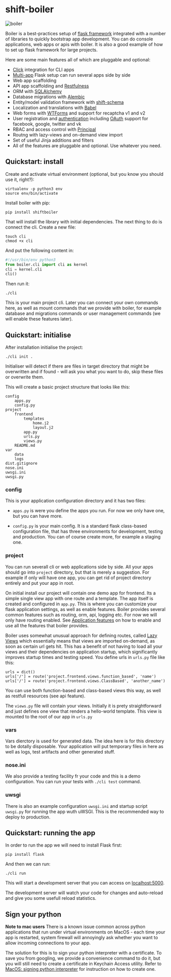 # shift-boiler

![boiler](https://s3-eu-west-1.amazonaws.com/public-stuff-cdn/boiler.png)

Boiler is a best-practices setup of [flask framework](http://flask.pocoo.org/) integrated with a number of libraries to quickly bootstrap app development. You can do console applications, web apps or apis with boiler. It is also a good example of how to set up flask framework for large projects.

Here are some main features all of which are pluggable and optional:

  * [Click](http://click.pocoo.org/) integration for CLI apps
  * [Multi-app](http://flask.pocoo.org/docs/0.11/patterns/appdispatch/) Flask setup can run several apps side by side
  * Web app scaffolding
  * API app scaffolding and [Restfulness](http://flask-restful-cn.readthedocs.io/en/0.3.4/)
  * ORM with [SQLAlchemy](http://www.sqlalchemy.org/)
  * Database migrations with [Alembic](https://pypi.python.org/pypi/Flask-Alembic)
  * Entity/model validation framework with [shift-schema](https://github.com/projectshift/shift-schema)
  * Localization and translations with [Babel](https://pythonhosted.org/Flask-Babel/)
  * Web forms with [WTForms](https://wtforms.readthedocs.io/en/latest/) and support for recaptcha v1 and v2
  * User registration and [authentication](https://flask-login.readthedocs.io/en/latest/) including [OAuth](https://pythonhosted.org/Flask-OAuth/) support for facebook, google, twitter and vk
  * RBAC and access control with [Principal](http://pythonhosted.org/Flask-Principal/)
  * Routng with lazy-views and on-demand view import
  * Set of useful Jinja additions and filters
  * All of the features are pluggable and optional. Use whatever you need.


## Quickstart: install

Create and activate virtual environment (optional, but you know you should use it, right?):

```
virtualenv -p python3 env
source env/bin/activate
```

Install boiler with pip:

```
pip install shiftboiler
```

That will install the library with initial dependencies. The next thing to do is connect the cli. Create a new file:

```
touch cli
chmod +x cli
```

And put the following content in:

```python
#!/usr/bin/env python3
from boiler.cli import cli as kernel
cli = kernel.cli
cli()
```

Then run it:

```
./cli
```

This is your main project cli. Later you can connect your own commands here, as well as mount commands that we provide with boiler, for example database and migrations commands or user management commands (we will enable these features later). 

## Quickstart: initialise

After installation initialise the project:

```
./cli init .
```

Initialiser will detect if there are files in target directory that might be overwritten and if found - will ask you what you want to do, skip these files or overwrite them.

This will create a basic project structure that looks like this:

```
config
    apps.py
    config.py
project
    frontend
        templates
            home.j2
            layout.j2
        app.py
        urls.py
        views.py
    README.md
var
    data
    logs
dist.gitignore
nose.ini
uwsgi.ini
uwsgi.py
```

### config
This is your application configuration directory and it has two files: 

  * `apps.py` is were you define the apps you run. For now we only have one, but you can have more. 

  * `config.py` is your main config. It is a standard flask class-based configuration file, that has three environments for development, testing and production. You can of course create more, for example a staging one.


### project
You can run severall cli or web applications side by side. All your apps should go into `project` directory, but that is merely a suggestion. For example if only will have one app, you can get rid of project directory entirely and put your app in root.


On initial install our project will contain one demo app for frontend.
Its a simple single view app with one route and a template. The app itself is created and configured in `app.py`. This is where you can customize your flask application settings, as well as enable features. Boiler provides several common features such as routing, orm, api, logging etc. For now we will only have routing enabled. See [Application features]() on how to enable and use all the features that boiler provides.


Boiler uses somewhat unusual approach for defining routes, called [Lazy Views](http://flask.pocoo.org/docs/0.11/patterns/lazyloading/) which essentially means that views are imported on-demand, as soon as certain url gets hit. This has a benefit of not having to load all your views and their dependencies on application startup, which significantly improves startup times and testing speed. You define urls in `urls.py` file like this:

```
urls = dict()
urls['/'] = route('project.frontend.views.function_based', 'name')
urls['/'] = route('project.frontend.views.ClassBased', 'another_name')
```
You can use both function-based and class-based views this way, as well as restfull resources (see api feature).


The `views.py` file will contain your views. Initially it is prety straightforward and just defines one view that renders a hello-world template. This view is mounted to the root of our app in `urls.py`


### vars

Vars dierctory is used for generated data. The idea here is for this directory to be dotally disposable. Your application will put temporary files in here as well as logs, test artifacts and other generated stuff.

### nose.ini

We also provide a testing facility fr your code and this is a demo configuration. You can run your tests with `./cli test` command.

### uwsgi 

There is also an example configuration `uwsgi.ini` and startup script `uwsgi.py` for running the app wuth uWSGI. This is the recommended way to deploy to production.



## Quickstart: running the app

In order to run the app we will need to install Flask first:

```
pip install flask
```

And then we can run:

```
./cli run
```

This will start a development server that you can access on [localhost:5000](http://localhost:5000).

The development server will watch your code for changes and auto-reload and give you some usefull reload statistics.

## Sign your python

**Note to mac users** There is a known issue common across python applications that run under virtual environments on MacOS - each time your app is restarted, system firewall will annoyingly ask whether you want to allow incoming connections to your app.

The solution for this is to sign your python interpreter with a certificate. To save you from googling, we provide a convenience command to do it, but you will still need to create a certificate in Keychain Access utility. Refer to [MacOS: signing python interpreter]() for instruction on how to create one.











